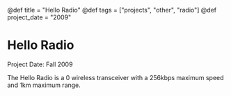 @def title = "Hello Radio"
@def tags = ["projects", "other", "radio"]
@def project_date = "2009"

# Hello Radio

Project Date: Fall 2009

The Hello Radio is a 0 wireless transceiver with a 256kbps maximum speed and 1km maximum range.
